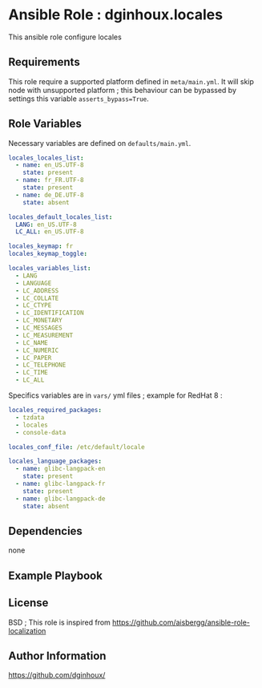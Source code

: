 Ansible Role : dginhoux.locales
=========

This ansible role configure locales


Requirements
------------

This role require a supported platform defined in `meta/main.yml`.
It will skip node with unsupported platform ; this behaviour can be bypassed by settings this variable `asserts_bypass=True`.


Role Variables
--------------

Necessary variables are defined on `defaults/main.yml`.

```yaml
locales_locales_list:
  - name: en_US.UTF-8
    state: present
  - name: fr_FR.UTF-8
    state: present
  - name: de_DE.UTF-8
    state: absent

locales_default_locales_list:
  LANG: en_US.UTF-8
  LC_ALL: en_US.UTF-8

locales_keymap: fr
locales_keymap_toggle:

locales_variables_list:
  - LANG
  - LANGUAGE
  - LC_ADDRESS
  - LC_COLLATE
  - LC_CTYPE
  - LC_IDENTIFICATION
  - LC_MONETARY
  - LC_MESSAGES
  - LC_MEASUREMENT
  - LC_NAME
  - LC_NUMERIC
  - LC_PAPER
  - LC_TELEPHONE
  - LC_TIME
  - LC_ALL
```


Specifics variables are in `vars/` yml files ; example for RedHat 8 : 

```yaml
locales_required_packages:
  - tzdata
  - locales
  - console-data

locales_conf_file: /etc/default/locale

locales_language_packages:
  - name: glibc-langpack-en
    state: present
  - name: glibc-langpack-fr
    state: present
  - name: glibc-langpack-de
    state: absent
```

Dependencies
------------

none


Example Playbook
----------------



License
-------

BSD ; This role is inspired from https://github.com/aisbergg/ansible-role-localization


Author Information
------------------

https://github.com/dginhoux/
